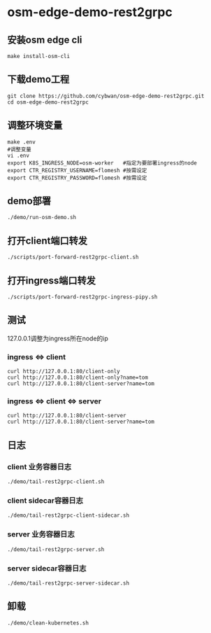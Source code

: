 # osm-edge-demo-rest2grpc
## 安装osm edge cli

```
make install-osm-cli
```

## 下载demo工程

```
git clone https://github.com/cybwan/osm-edge-demo-rest2grpc.git
cd osm-edge-demo-rest2grpc
```

## 调整环境变量

```
make .env
#调整变量
vi .env
export K8S_INGRESS_NODE=osm-worker   #指定为要部署ingress的node
export CTR_REGISTRY_USERNAME=flomesh #按需设定
export CTR_REGISTRY_PASSWORD=flomesh #按需设定
```

## demo部署

```
./demo/run-osm-demo.sh
```

## 打开client端口转发

```
./scripts/port-forward-rest2grpc-client.sh
```

## 打开ingress端口转发

```
./scripts/port-forward-rest2grpc-ingress-pipy.sh
```

## 测试 

127.0.0.1调整为ingress所在node的ip

### ingress <=> client

```
curl http://127.0.0.1:80/client-only
curl http://127.0.0.1:80/client-only?name=tom
curl http://127.0.0.1:80/client-server?name=tom
```

### ingress <=> client <=> server

```
curl http://127.0.0.1:80/client-server
curl http://127.0.0.1:80/client-server?name=tom
```

## 日志

### client 业务容器日志

```
./demo/tail-rest2grpc-client.sh
```

### client sidecar容器日志

```
./demo/tail-rest2grpc-client-sidecar.sh
```

### server 业务容器日志

```
./demo/tail-rest2grpc-server.sh
```

### server sidecar容器日志

```
./demo/tail-rest2grpc-server-sidecar.sh
```

## 卸载

```
./demo/clean-kubernetes.sh
```


